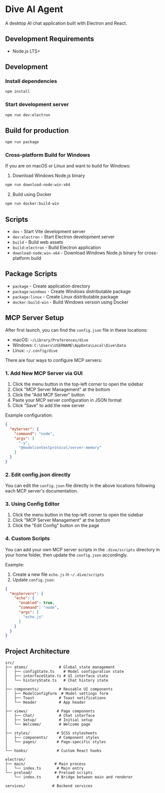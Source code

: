 # Dive AI Agent

A desktop AI chat application built with Electron and React.

## Development Requirements

- Node.js LTS+

## Development

### Install dependencies

```bash
npm install
```

### Start development server

```bash
npm run dev:electron
```

## Build for production

```bash
npm run package
```

### Cross-platform Build for Windows

If you are on macOS or Linux and want to build for Windows:

1. Download Windows Node.js binary
```bash
npm run download-node:win-x64
```

2. Build using Docker
```bash
npm run docker:build-win
```

## Scripts

- `dev` - Start Vite development server
- `dev:electron` - Start Electron development server
- `build` - Build web assets
- `build:electron` - Build Electron application
- `download-node:win-x64` - Download Windows Node.js binary for cross-platform build

## Package Scripts

- `package` - Create application directory
- `package:windows` - Create Windows distributable package
- `package:linux` - Create Linux distributable package
- `docker:build-win` - Build Windows version using Docker

## MCP Server Setup

After first launch, you can find the `config.json` file in these locations:

- macOS: `~/Library/Preferences/dive`
- Windows: `C:\Users\USERNAME\AppData\Local\Dive\Data`
- Linux: `~/.config/dive`

There are four ways to configure MCP servers:

### 1. Add New MCP Server via GUI

1. Click the menu button in the top-left corner to open the sidebar
2. Click "MCP Server Management" at the bottom
3. Click the "Add MCP Server" button
4. Paste your MCP server configuration in JSON format
5. Click "Save" to add the new server

Example configuration:
```json
{
  "myServer": {
    "command": "node",
    "args": [
      "-y",
      "@modelcontextprotocol/server-memory"
    ]
  }
}
```

### 2. Edit config.json directly

You can edit the `config.json` file directly in the above locations following each MCP server's documentation.

### 3. Using Config Editor

1. Click the menu button in the top-left corner to open the sidebar
2. Click "MCP Server Management" at the bottom
3. Click the "Edit Config" button on the page

### 4. Custom Scripts

You can add your own MCP server scripts in the `.dive/scripts` directory in your home folder, then update the `config.json` accordingly.

Example:

1. Create a new file `echo.js` in `~/.dive/scripts`
2. Update `config.json`:

```json
{
  "mcpServers": {
    "echo": {
      "enabled": true,
      "command": "node",
      "args": [
        "echo.js"
      ]
    }
  }
}
```

## Project Architecture

```
src/
├── atoms/              # Global state management
│   ├── configState.ts    # Model configuration state
│   ├── interfaceState.ts # UI interface state
│   └── historyState.ts   # Chat history state
│
├── components/         # Reusable UI components
│   ├── ModelConfigForm  # Model settings form
│   ├── Toast           # Toast notifications
│   └── Header          # App header
│
├── views/             # Page components
│   ├── Chat/           # Chat interface
│   ├── Setup/          # Initial setup
│   └── Welcome/        # Welcome page
│
├── styles/            # SCSS stylesheets
│   ├── components/     # Component styles
│   └── pages/         # Page-specific styles
│
└── hooks/             # Custom React hooks

electron/
├── main/             # Main process
│   └── index.ts       # Main entry
└── preload/          # Preload scripts
    └── index.ts       # Bridge between main and renderer

services/            # Backend services
```